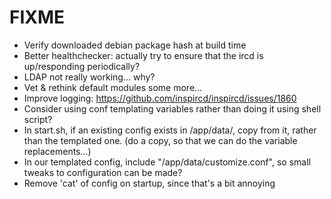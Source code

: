 # FIXME

* Verify downloaded debian package hash at build time
* Better healthchecker: actually try to ensure that the ircd is up/responding periodically?
* LDAP not really working... why?
* Vet & rethink default modules some more...
* Improve logging: https://github.com/inspircd/inspircd/issues/1860
* Consider using conf templating variables rather than doing it using shell script?
* In start.sh, if an existing config exists in /app/data/, copy from it, rather than the templated one.
  (do a copy, so that we can do the variable replacements...)
* In our templated config, include "/app/data/customize.conf", so small tweaks to configuration can be made?
* Remove 'cat' of config on startup, since that's a bit annoying
